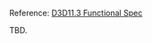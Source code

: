 Reference: [D3D11.3 Functional Spec](https://microsoft.github.io/DirectX-Specs/d3d/archive/D3D11_3_FunctionalSpec.htm)

TBD.

<!--
## General Glossary

\* (star) means there are similarities but also significant differences in detail.

| D3D11 | Metal | Note 
| ----------- | ---------- | - 
| Device | Device | 
| DeviceContext | N/A | to issue commands
| N/A | CommandEncoder | to issue commands
| N/A | CommandQueue | 
| DeferredContext | N/A | `ParallelRenderCommandEncoder`?
| Shader | Function |
| VertexShader | VertexFunction |
| PixelShader | FragmentFunction |
| ComputeShader |  KernelFunction |
| HullShader | N/A |
| DomainShader | PostVertexFunction |
| GeometryShader | N/A |
| InputAssembler | ? | I'm sure there is such a thing but I don't find the name of it. Also in many online tutorials this stage is omitted because we can just access unbounded array of structure in shader...
| Rasterizer* | Rasterizer* |
| StreamOutput | N/A | Although you can write to buffer under certain conditions
| Tessellator* | Tessellator* | different supported topology
| Resource* | Resource* | 
| Buffer* | Buffer* |
| Texture* | Texture* | 
| (Resource)View | N/A | metal merges the concepts of resource and resource view
| ConstantBuffer(/View) | Buffer* |
| UAV | Buffer* or Texture* |
| RTV | Texture* | Can we really have buffer render target?
| DSV | Texture* |
| Multisampling | Multisampling |
| Fence | ? |
| ? | Fence | I'm sure D3D11Fence is not the same animal as MTLFence
| ? | Event | maybe this is more close to D3D11Fence?
| Query | N/A | but some type of query can be emulated (TODO: add more on this)
| Predication | N/A | hard to emulate
| (DXGI) Format | PixelFormat / VertexFormat / AttributeFormat | 


### On Resources

| D3D11 | Metal | Note 
| ----------- | ---------- | - 
| `USAGE_DEFAULT` | `StorageMode.private` |
| `USAGE_IMMUTABLE` | `StorageMode.private` | you can control shader's access to resources (e.g. to set it immutable) [ref.](https://developer.apple.com/documentation/metal/mtlpipelinebufferdescriptor/2879274-mutability). seems it can't be done per resource.
| `USAGE_DYNAMIC` | `StorageMode.shared` with `CPUCacheMode.writeCombined`? | [shared](https://developer.apple.com/documentation/metal/mtlstoragemode/shared) is not available for texture on intel-based mac
| `USAGE_STAGING` | `StoragåeMode.shared`  | 
| Texture1D | Texture with .type1D |
| Texture1D with ArraySize > 1 | Texture with .type1DArray |
| Texture2D | Texture with .type2D |
| Texture2D with ArraySize > 1 | Texture with .type2DArray |
| Texture2D with SampleDesc.Count > 1 | Texture with .type2DMultisample |
| Texture2D with ArraySize > 1 and SampleDesc.Count > 1 | Texture with .type2DMultisampleArray |
| Texture3D | Texture with .type3D |
| TextureCube(2D with MISC_TEXTURECUBE) | Texture with .typeCube |
| TextureCube(2D with MISC_TEXTURECUBE) with ArraySize > 1 | Texture with .typeCubeArray |
| Buffer | Buffer |
| ? | Texture with .typeTextureBuffer |
| Width | width |
| Height | height |
| Depth | depth |
| MipLevels | mipmapLevelCount |
| ArraySize | arrayLength |
| SampleDesc.Count | sampleCount | 
| SampleDesc.Quality | N/A | 
| MipSlice | levels.lowerBound (range length = 1), or simply mipmapLevel
| FirstArraySlice | slices.lowerBound
| ArraySize | slices.upperBound - slices.lowerBound
| MostDetailedMip | levels.lowerBound
| MipLevels | levels.upperBound - levels.lowerBound
| FirstWSlice | ? | should be slices
| WSize | ? |
| First2DArrayFace | ? | ?
| NumCubes | ? |
| SysMemPitch/RowPitch | bytesPerRow | D3D provides this value when mapping a resource. however, in metal it's user's responsibility to define it
| SysMemSlicePitch/DepthPitch | bytesPerImage | the same above

[Constraints on texture view casting](https://developer.apple.com/documentation/metal/mtltexture/2928180-maketextureview#discussion)

[Constraints on creating texture from buffer](https://developer.apple.com/documentation/metal/mtlbuffer/1613852-maketexture)

## Interfaces & Constants

| D3D11 | Metal | Note 
| ----------- | ---------- | - 
| 
-->